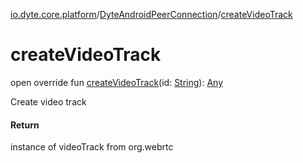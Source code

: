 [io.dyte.core.platform](../index.md)/[DyteAndroidPeerConnection](index.md)/[createVideoTrack](create-video-track.md)

# createVideoTrack


open override fun [createVideoTrack](create-video-track.md)(id: [String](https://kotlinlang.org/api/latest/jvm/stdlib/kotlin/-string/index.html)): [Any](https://kotlinlang.org/api/latest/jvm/stdlib/kotlin/-any/index.html)

Create video track

#### Return

instance of videoTrack from org.webrtc
